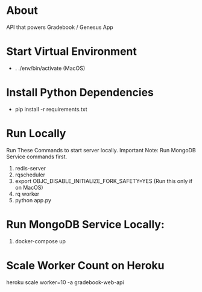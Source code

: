 # About 

API that powers Gradebook / Genesus App

# Start Virtual Environment

- . ./env/bin/activate (MacOS)

# Install Python Dependencies

- pip install -r requirements.txt

# Run Locally

Run These Commands to start server locally. 
Important Note: Run MongoDB Service commands first.

1. redis-server
2. rqscheduler
3. export OBJC_DISABLE_INITIALIZE_FORK_SAFETY=YES (Run this only if on MacOS)
4. rq worker
5. python app.py

# Run MongoDB Service Locally: 

1. docker-compose up

# Scale Worker Count on Heroku

heroku scale worker=10 -a gradebook-web-api